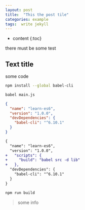 ```yaml
---
layout: post
title:  "This the post tile"
categories: example
tags:  write jekyll
---
```


* content
{:toc}

there must be some test

## Text title

some code

```sh
npm install --global babel-cli
```


```sh
babel main.js
```


```json
{
  "name": "learn-es6",
  "version": "1.0.0",
  "devDependencies": {
    "babel-cli": "^6.10.1"
  }
}
```

```diff
{
  "name": "learn-es6",
  "version": "1.0.0",
+   "scripts": {
+     "build": "babel src -d lib"
+   },
  "devDependencies": {
    "babel-cli": "^6.10.1"
  }
}
```


```sh
npm run build
```

> some info
